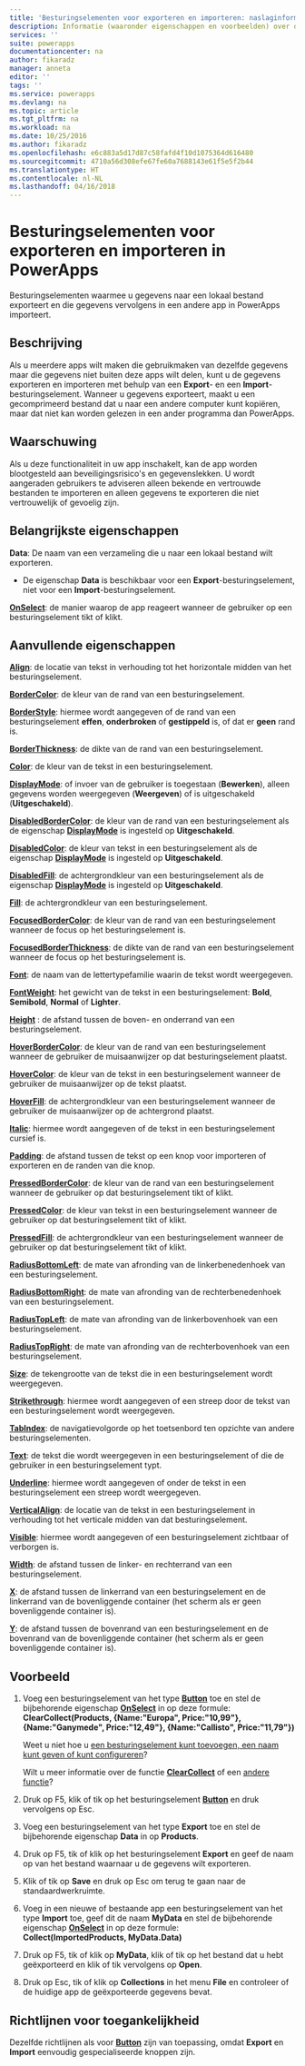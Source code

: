 ```yaml
---
title: 'Besturingselementen voor exporteren en importeren: naslaginformatie | Microsoft Docs'
description: Informatie (waaronder eigenschappen en voorbeelden) over de besturingselementen voor exporteren en importeren
services: ''
suite: powerapps
documentationcenter: na
author: fikaradz
manager: anneta
editor: ''
tags: ''
ms.service: powerapps
ms.devlang: na
ms.topic: article
ms.tgt_pltfrm: na
ms.workload: na
ms.date: 10/25/2016
ms.author: fikaradz
ms.openlocfilehash: e6c883a5d17d87c58fafd4f10d1075364d616480
ms.sourcegitcommit: 4710a56d308efe67fe60a7688143e61f5e5f2b44
ms.translationtype: HT
ms.contentlocale: nl-NL
ms.lasthandoff: 04/16/2018
---
```

# <a name="export-control-and-import-control-in-powerapps"></a>Besturingselementen voor exporteren en importeren in PowerApps
Besturingselementen waarmee u gegevens naar een lokaal bestand exporteert en die gegevens vervolgens in een andere app in PowerApps importeert.

## <a name="description"></a>Beschrijving
Als u meerdere apps wilt maken die gebruikmaken van dezelfde gegevens maar die gegevens niet buiten deze apps wilt delen, kunt u de gegevens exporteren en importeren met behulp van een **Export**- en een **Import**-besturingselement. Wanneer u gegevens exporteert, maakt u een gecomprimeerd bestand dat u naar een andere computer kunt kopiëren, maar dat niet kan worden gelezen in een ander programma dan PowerApps.

## <a name="warning"></a>Waarschuwing
Als u deze functionaliteit in uw app inschakelt, kan de app worden blootgesteld aan beveiligingsrisico's en gegevenslekken.  U wordt aangeraden gebruikers te adviseren alleen bekende en vertrouwde bestanden te importeren en alleen gegevens te exporteren die niet vertrouwelijk of gevoelig zijn.

## <a name="key-properties"></a>Belangrijkste eigenschappen
**Data**: De naam van een verzameling die u naar een lokaal bestand wilt exporteren.

* De eigenschap **Data** is beschikbaar voor een **Export**-besturingselement, niet voor een **Import**-besturingselement.

**[OnSelect](properties-core.md)**: de manier waarop de app reageert wanneer de gebruiker op een besturingselement tikt of klikt.

## <a name="additional-properties"></a>Aanvullende eigenschappen
**[Align](properties-text.md)**: de locatie van tekst in verhouding tot het horizontale midden van het besturingselement.

**[BorderColor](properties-color-border.md)**: de kleur van de rand van een besturingselement.

**[BorderStyle](properties-color-border.md)**: hiermee wordt aangegeven of de rand van een besturingselement **effen**, **onderbroken** of **gestippeld** is, of dat er **geen** rand is.

**[BorderThickness](properties-color-border.md)**: de dikte van de rand van een besturingselement.

**[Color](properties-color-border.md)**: de kleur van de tekst in een besturingselement.

**[DisplayMode](properties-core.md)**: of invoer van de gebruiker is toegestaan (**Bewerken**), alleen gegevens worden weergegeven (**Weergeven**) of is uitgeschakeld (**Uitgeschakeld**).

**[DisabledBorderColor](properties-color-border.md)**: de kleur van de rand van een besturingselement als de eigenschap **[DisplayMode](properties-core.md)** is ingesteld op **Uitgeschakeld**.

**[DisabledColor](properties-color-border.md)**: de kleur van tekst in een besturingselement als de eigenschap **[DisplayMode](properties-core.md)** is ingesteld op **Uitgeschakeld**.

**[DisabledFill](properties-color-border.md)**: de achtergrondkleur van een besturingselement als de eigenschap **[DisplayMode](properties-core.md)** is ingesteld op **Uitgeschakeld**.

**[Fill](properties-color-border.md)**: de achtergrondkleur van een besturingselement.

**[FocusedBorderColor](properties-color-border.md)**: de kleur van de rand van een besturingselement wanneer de focus op het besturingselement is.

**[FocusedBorderThickness](properties-color-border.md)**: de dikte van de rand van een besturingselement wanneer de focus op het besturingselement is.

**[Font](properties-text.md)**: de naam van de lettertypefamilie waarin de tekst wordt weergegeven.

**[FontWeight](properties-text.md)**: het gewicht van de tekst in een besturingselement: **Bold**, **Semibold**, **Normal** of **Lighter**.

**[Height](properties-size-location.md)** : de afstand tussen de boven- en onderrand van een besturingselement.

**[HoverBorderColor](properties-color-border.md)**: de kleur van de rand van een besturingselement wanneer de gebruiker de muisaanwijzer op dat besturingselement plaatst.

**[HoverColor](properties-color-border.md)**: de kleur van de tekst in een besturingselement wanneer de gebruiker de muisaanwijzer op de tekst plaatst.

**[HoverFill](properties-color-border.md)**: de achtergrondkleur van een besturingselement wanneer de gebruiker de muisaanwijzer op de achtergrond plaatst.

**[Italic](properties-text.md)**: hiermee wordt aangegeven of de tekst in een besturingselement cursief is.

**[Padding](properties-size-location.md)**: de afstand tussen de tekst op een knop voor importeren of exporteren en de randen van die knop.

**[PressedBorderColor](properties-color-border.md)**: de kleur van de rand van een besturingselement wanneer de gebruiker op dat besturingselement tikt of klikt.

**[PressedColor](properties-color-border.md)**: de kleur van tekst in een besturingselement wanneer de gebruiker op dat besturingselement tikt of klikt.

**[PressedFill](properties-color-border.md)**: de achtergrondkleur van een besturingselement wanneer de gebruiker op dat besturingselement tikt of klikt.

**[RadiusBottomLeft](properties-size-location.md)**: de mate van afronding van de linkerbenedenhoek van een besturingselement.

**[RadiusBottomRight](properties-size-location.md)**: de mate van afronding van de rechterbenedenhoek van een besturingselement.

**[RadiusTopLeft](properties-size-location.md)**: de mate van afronding van de linkerbovenhoek van een besturingselement.

**[RadiusTopRight](properties-size-location.md)**: de mate van afronding van de rechterbovenhoek van een besturingselement.

**[Size](properties-text.md)**: de tekengrootte van de tekst die in een besturingselement wordt weergegeven.

**[Strikethrough](properties-text.md)**: hiermee wordt aangegeven of een streep door de tekst van een besturingselement wordt weergegeven.

**[TabIndex](properties-accessibility.md)**: de navigatievolgorde op het toetsenbord ten opzichte van andere besturingselementen.

**[Text](properties-core.md)**: de tekst die wordt weergegeven in een besturingselement of die de gebruiker in een besturingselement typt.

**[Underline](properties-text.md)**: hiermee wordt aangegeven of onder de tekst in een besturingselement een streep wordt weergegeven.

**[VerticalAlign](properties-text.md)**: de locatie van de tekst in een besturingselement in verhouding tot het verticale midden van dat besturingselement.

**[Visible](properties-core.md)**: hiermee wordt aangegeven of een besturingselement zichtbaar of verborgen is.

**[Width](properties-size-location.md)**: de afstand tussen de linker- en rechterrand van een besturingselement.

**[X](properties-size-location.md)**: de afstand tussen de linkerrand van een besturingselement en de linkerrand van de bovenliggende container (het scherm als er geen bovenliggende container is).

**[Y](properties-size-location.md)**: de afstand tussen de bovenrand van een besturingselement en de bovenrand van de bovenliggende container (het scherm als er geen bovenliggende container is).

## <a name="example"></a>Voorbeeld
1. Voeg een besturingselement van het type **[Button](control-button.md)** toe en stel de bijbehorende eigenschap **[OnSelect](properties-core.md)** in op deze formule:
   <br>**ClearCollect(Products, {Name:"Europa", Price:"10,99"}, {Name:"Ganymede", Price:"12,49"}, {Name:"Callisto", Price:"11,79"})**
   
    Weet u niet hoe u [een besturingselement kunt toevoegen, een naam kunt geven of kunt configureren](../add-configure-controls.md)?
   
    Wilt u meer informatie over de functie **[ClearCollect](../functions/function-clear-collect-clearcollect.md)** of een [andere functie](../formula-reference.md)?
2. Druk op F5, klik of tik op het besturingselement **[Button](control-button.md)** en druk vervolgens op Esc.
3. Voeg een besturingselement van het type **Export** toe en stel de bijbehorende eigenschap **Data** in op **Products**.
4. Druk op F5, tik of klik op het besturingselement **Export** en geef de naam op van het bestand waarnaar u de gegevens wilt exporteren.
5. Klik of tik op **Save** en druk op Esc om terug te gaan naar de standaardwerkruimte.
6. Voeg in een nieuwe of bestaande app een besturingselement van het type **Import** toe, geef dit de naam **MyData** en stel de bijbehorende eigenschap **[OnSelect](properties-core.md)** in op deze formule:<br>
   **Collect(ImportedProducts, MyData.Data)**
7. Druk op F5, tik of klik op **MyData**, klik of tik op het bestand dat u hebt geëxporteerd en klik of tik vervolgens op **Open**.
8. Druk op Esc, tik of klik op **Collections** in het menu **File** en controleer of de huidige app de geëxporteerde gegevens bevat.


## <a name="accessibility-guidelines"></a>Richtlijnen voor toegankelijkheid
Dezelfde richtlijnen als voor **[Button](control-button.md)** zijn van toepassing, omdat **Export** en **Import** eenvoudig gespecialiseerde knoppen zijn.
